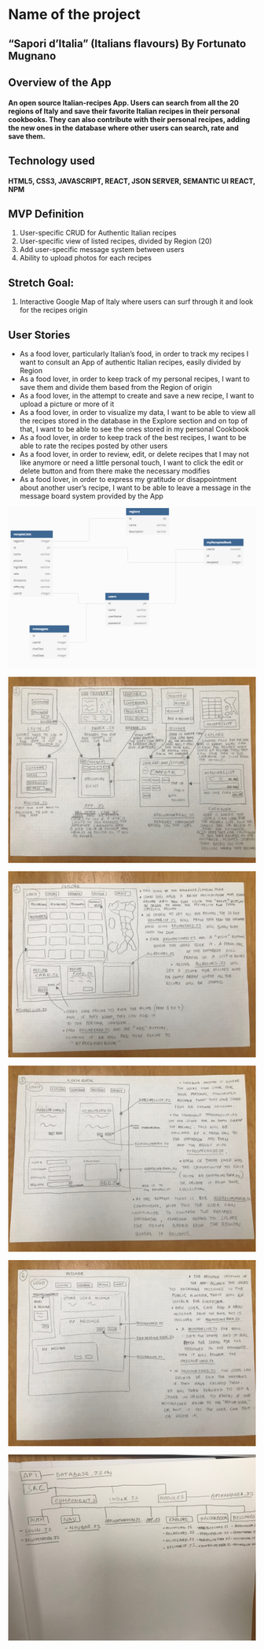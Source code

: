 # Name of the project

## “Sapori d’Italia” (Italians flavours) By Fortunato Mugnano



## Overview of the App
#### An open source Italian-recipes App. Users can search from all the 20 regions of Italy and save their favorite Italian recipes in their personal cookbooks. They can also contribute with their personal recipes, adding the new ones in the database where other users can search, rate and save them.

## Technology used
#### HTML5, CSS3, JAVASCRIPT, REACT, JSON SERVER, SEMANTIC UI REACT, NPM

## MVP Definition
1. User-specific CRUD for Authentic Italian recipes
2. User-specific view of listed recipes, divided by Region (20)
3. Add user-specific message system between users
4. Ability to upload photos for each recipes

## Stretch Goal:
1. Interactive Google Map of Italy where users can surf through it and look for the recipes origin


## User Stories
* As a food lover, particularly Italian’s food,  in order to track my recipes I want to consult an App of authentic Italian recipes, easily divided by Region
* As a food lover, in order to keep track of my personal recipes, I want to save them and divide them based from the Region of origin
* As a food lover, in the attempt to create and save a new recipe, I want to upload a picture or more of it
* As a food lover, in order to visualize my data, I want to be able to view all the recipes stored in the database in the Explore section and on top of that, I want to be able to see the ones stored in my personal Cookbook
* As a food lover, in order to keep track of the best recipes, I want to be able to rate the recipes posted by other users
* As a food lover, in order to review, edit, or delete recipes that I may not like anymore or need a little personal touch, I want to click the edit or delete button and from there make the necessary modifies
* As a food lover, in order to express my gratitude or disappointment about another user’s recipe, I want to be able to leave a message in the message board system provided by the App

![ERD](/ReadmePictures/SaporiD'ItaliaERD.png)


![WIREFRAME1](/ReadmePictures/IMG_4036.jpg)

![WIREFRAME2](/ReadmePictures/IMG_4037.jpg)

![WIREFRAME3](/ReadmePictures/IMG_4038.jpg)

![WIREFRAME4](/ReadmePictures/IMG_4039.jpg)

![DATAFLOW](/ReadmePictures/IMG_4040.jpg)


